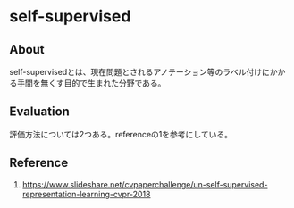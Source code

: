 # self-supervised
## About
self-supervisedとは、現在問題とされるアノテーション等のラベル付けにかかる手間を無くす目的で生まれた分野である。

## Evaluation
評価方法については2つある。referenceの1を参考にしている。

## Reference
1. https://www.slideshare.net/cvpaperchallenge/un-self-supervised-representation-learning-cvpr-2018